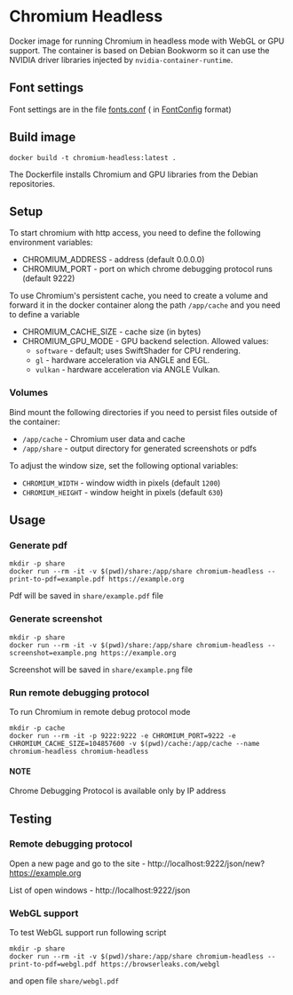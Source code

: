 # Chromium Headless

Docker image for running Chromium in headless mode with WebGL or GPU support.
The container is based on Debian Bookworm so it can use the NVIDIA driver libraries injected by `nvidia-container-runtime`.

## Font settings

Font settings are in the file [fonts.conf](fonts.conf) (
in [FontConfig](https://www.freedesktop.org/software/fontconfig/fontconfig-user.html) format)

## Build image

```shell
docker build -t chromium-headless:latest .
```
The Dockerfile installs Chromium and GPU libraries from the Debian repositories.

## Setup

To start chromium with http access, you need to define the following environment variables:

* CHROMIUM_ADDRESS - address (default 0.0.0.0)
* CHROMIUM_PORT - port on which chrome debugging protocol runs (default 9222)

To use Chromium's persistent cache, you need to create a volume and forward it in the docker container along the
path `/app/cache` and you need to define a variable

* CHROMIUM_CACHE_SIZE - cache size (in bytes)
* CHROMIUM_GPU_MODE - GPU backend selection. Allowed values:
  * `software` - default; uses SwiftShader for CPU rendering.
  * `gl` - hardware acceleration via ANGLE and EGL.
  * `vulkan` - hardware acceleration via ANGLE Vulkan.

### Volumes

Bind mount the following directories if you need to persist files outside of the container:

* `/app/cache` - Chromium user data and cache
* `/app/share` - output directory for generated screenshots or pdfs

To adjust the window size, set the following optional variables:

* `CHROMIUM_WIDTH` - window width in pixels (default `1200`)
* `CHROMIUM_HEIGHT` - window height in pixels (default `630`)

## Usage

### Generate pdf

```shell
mkdir -p share
docker run --rm -it -v $(pwd)/share:/app/share chromium-headless --print-to-pdf=example.pdf https://example.org
```

Pdf will be saved in `share/example.pdf` file

### Generate screenshot

```shell
mkdir -p share
docker run --rm -it -v $(pwd)/share:/app/share chromium-headless --screenshot=example.png https://example.org
```

Screenshot will be saved in `share/example.png` file

### Run remote debugging protocol

To run Chromium in remote debug protocol mode

```shell
mkdir -p cache
docker run --rm -it -p 9222:9222 -e CHROMIUM_PORT=9222 -e CHROMIUM_CACHE_SIZE=104857600 -v $(pwd)/cache:/app/cache --name chromium-headless chromium-headless
```

#### NOTE

Chrome Debugging Protocol is available only by IP address

## Testing

### Remote debugging protocol

Open a new page and go to the site - http://localhost:9222/json/new?https://example.org

List of open windows - http://localhost:9222/json

### WebGL support

To test WebGL support run following script

```shell
mkdir -p share
docker run --rm -it -v $(pwd)/share:/app/share chromium-headless --print-to-pdf=webgl.pdf https://browserleaks.com/webgl
```

and open file `share/webgl.pdf` 
